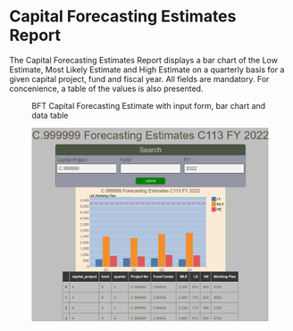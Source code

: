 # Capital Forecasting Estimates Report

The Capital Forecasting Estimates Report displays a bar chart of the Low Estimate, Most Likely Estimate and High Estimate on a quarterly basis for a given capital project, fund and fiscal year.  All fields are mandatory.  For concenience, a table of the values is also presented.

<figure markdown>
<figcaption>BFT Capital Forecasting Estimate with input form, bar chart and data table</figcaption>

![](images/report-capital-forecasting-estimate.png)
</figure>
